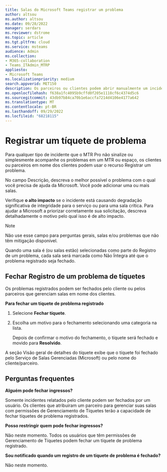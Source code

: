 ```yaml
---
title: Salas do Microsoft Teams registrar um problema
author: altsou
ms.author: altsou
ms.date: 09/28/2022
manager: serdars
ms.reviewer: dstrome
ms.topic: article
ms.tgt.pltfrm: cloud
ms.service: msteams
audience: Admin
ms.collection:
- M365-collaboration
- Teams_ITAdmin_MTRP
appliesto:
- Microsoft Teams
ms.localizationpriority: medium
search.appverid: MET150
description: Os parceiros ou clientes podem abrir manualmente um incidente por meio de "Registrar um problema" para garantir um relatório preciso da integridade da sala no portal de Gerenciamento Pro.
ms.openlocfilehash: f638a1fc4095b9cffd0f205e1118cf6c4374d5c6
ms.sourcegitcommit: 43db97b84ca70b1e6accfa7214d4106e4177a642
ms.translationtype: MT
ms.contentlocale: pt-BR
ms.lasthandoff: 09/29/2022
ms.locfileid: "68218115"
---
```

# <a name="record-an-issue-ticket"></a>Registrar um tíquete de problema

Para qualquer tipo de incidente que o MTR Pro não sinalize ou simplesmente acompanhe os problemas em um MTR ou espaço, os clientes ou parceiros em nome dos clientes podem usar o recurso Registrar um problema.

No campo Descrição, descreva o melhor possível o problema com o qual você precisa de ajuda da Microsoft. Você pode adicionar uma ou mais salas.

Verifique  **o alto impacto** se o incidente está causando degradação significativa de integridade para o serviço ou para uma sala crítica. Para ajudar a Microsoft a priorizar corretamente sua solicitação, descreva detalhadamente o motivo pelo qual isso é de alto impacto.

> [!NOTE]
> Não use esse campo para perguntas gerais, salas e/ou problemas que não têm mitigação disponível.

Quando uma sala é (ou salas estão) selecionadas como parte do Registro de um problema, cada sala será marcada como  Não Íntegra até que o problema registrado seja fechado.

## <a name="closing-record-an-issue-tickets"></a>Fechar Registro de um problema de tíquetes

Os problemas registrados podem ser fechados pelo cliente ou pelos parceiros que gerenciam salas em nome dos clientes.

**Para fechar um tíquete de problema registrado**

1. Selecione **Fechar tíquete**.

2. Escolha um motivo para o fechamento selecionando uma categoria na lista.

   Depois de confirmar o motivo do fechamento, o tíquete será fechado e movido para **Resolvido**.

A seção Visão geral de detalhes do tíquete exibe que o tíquete foi fechado pelo Serviço de Salas Gerenciadas (Microsoft) ou pelo nome do cliente/parceiro.  

## <a name="faq"></a>Perguntas frequentes

**Alguém pode fechar ingressos?**

Somente incidentes relatados pelo cliente podem ser fechados por um usuário. Os clientes que atribuiram um parceiro para gerenciar suas salas com permissões de Gerenciamento de Tíquetes terão a capacidade de fechar tíquetes de problema registrados.

**Posso restringir quem pode fechar ingressos?**

Não neste momento. Todos os usuários que têm permissões de Gerenciamento de Tíquetes podem fechar um tíquete de problema registrado.

**Sou notificado quando um registro de um tíquete de problema é fechado?**

Não neste momento.
